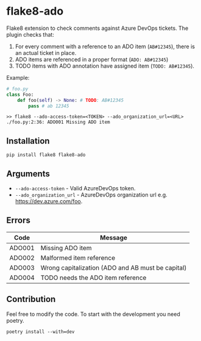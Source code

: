 # flake8-ado

Flake8 extension to check comments against Azure DevOps tickets. The plugin checks that:
1. For every comment with a reference to an ADO item (`AB#12345`), there is an actual ticket in place.
2. ADO items are referenced in a proper format (`ADO: AB#12345`)
3. TODO items with ADO annotation have assigned item (`TODO: AB#12345`).

Example:
```python
# foo.py
class Foo:
    def foo(self) -> None: # TODO: AB#12345
        pass # ab 12345
```
```shell
>> flake8 --ado-access-token=<TOKEN> --ado_organization_url=<URL>
./foo.py:2:36: ADO001 Missing ADO item
```

## Installation
```shell
pip install flake8 flake8-ado
```

## Arguments
- `--ado-access-token` - Valid AzureDevOps token.
- `--ado_organization_url` - AzureDevOps organization url e.g. https://dev.azure.com/foo.

## Errors
| Code   | Message                                           |
|--------|---------------------------------------------------|
| ADO001 | Missing ADO item                                  |
| ADO002 | Malformed item reference                          |
| ADO003 | Wrong capitalization (ADO and AB must be capital) |
| ADO004 | TODO needs the ADO item reference                 |

## Contribution
Feel free to modify the code. To start with the development you need poetry.
```shell
poetry install --with=dev
```
